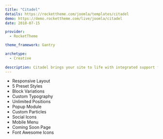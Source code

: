 ```yaml
---
title: "Citadel"
details: https://rockettheme.com/joomla/templates/citadel
demo: https://demo.rockettheme.com/live/joomla/citadel
date: 2018-07-15

provider: 
  - RocketTheme

theme_framework: Gantry

archetype:
  - Creative
  
description: Citadel brings your site to life with integrated support for YouTube, Vimeo, and locally-hosted MP4, WebM, Mov, and Ogg videos. Citadel also provides a clean design that ensures that your content is exactly where it needs to be, center stage.
---
```


* Responsive Layout
* 5 Preset Styles
* Block Variations
* Custom Typography
* Unlimited Positions
* Popup Module
* Custom Particles
* Social Icons
* Mobile Menu
* Coming Soon Page
* Font Awesome Icons	